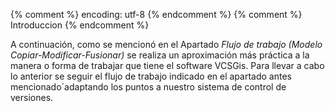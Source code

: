 {% comment %} encoding: utf-8 {% endcomment %}
{% comment %} Introduccion {% endcomment %} 

A continuación,  como se mencionó en el Apartado *Flujo de trabajo (Modelo  Copiar-Modificar-Fusionar)* se realiza un aproximación más práctica a la manera o forma de trabajar que tiene el software VCSGis. Para llevar a cabo lo anterior se seguir el flujo de trabajo indicado en el apartado antes mencionado´adaptando los puntos a nuestro sistema de control de versiones.

